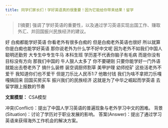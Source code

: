 ```yaml
---
title: 同学们家长们！学好英语真的很重要！因为它能给你带来结果！留学 
---
```

 > [!摘要]
强调了学好英语的重要性，以及通过学习英语实现出国工作、赚取外汇、并回国振兴民族经济的建议。

好
白痴都能学好英语
你看老外有很多白痴的
但是白痴老外英语也很好
所以就算你是白痴也能学好英语
那你说老外为什么学不好中文呢
因为老外不如我们中国人聪明还勤劳
大专生中专生牛马
本科生班
学历差不代表你脑子有毛病
而是你没有目标没有方向
那我们中国的
牛人狠人太多了
你不要硬刚
只要你能学好一门外语
就能出去卷老外了
搞什么装修
装空调厨师割草
美甲护理
幼师挖矿
这些活老外不爱干
我知道你们也不爱干
但是刀乐比人民币1:7
他敢付钱
我们为啥不拿把刀乐嘎嘎搞回来
回国买房买车
振兴我们的民族经济
这就是为了中华之崛起而学英语
去留学跟上报数的节奏

**文案模型：**
CSA模型

冲突(Conflict)：提出了中国人学习英语的普遍现象与老外学习中文的困难。
背景 (Situation)：讨论了学历对于职业发展的影响。
答案(Answer)：提出了通过学习英语来获得海外工作机会的解决方案。
